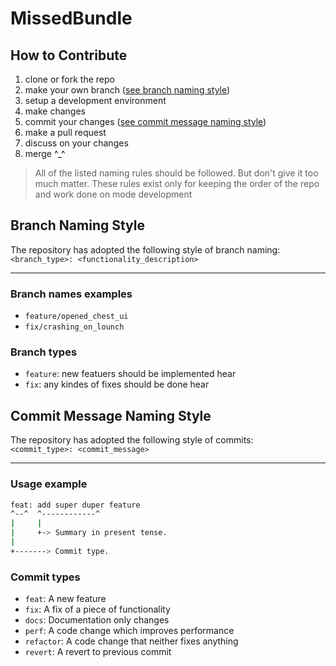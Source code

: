 # MissedBundle

## How to Contribute

1. clone or fork the repo
2. make your own branch ([see branch naming style](#branch-naming-style))
3. setup a development environment
4. make changes
5. commit your changes ([see commit message naming style](#commit-message-naming-style))
6. make a pull request
7. discuss on your changes
8. merge ^_^

> All of the listed naming rules should be followed. But don't give it too much matter. These rules exist only for keeping the order of the repo and work done on mode development

## Branch Naming Style

The repository has adopted the following style of branch naming:  
  `<branch_type>: <functionality_description>`

---

### Branch names examples

- `feature/opened_chest_ui`
- `fix/crashing_on_lounch`

### Branch types

- `feature`: new featuers should be implemented hear
- `fix`: any kindes of fixes should be done hear

## Commit Message Naming Style

The repository has adopted the following style of commits:  
  `<commit_type>: <commit_message>`

---

### Usage example

```sh
feat: add super duper feature
^--^  ^------------^
|     |
|     +-> Summary in present tense.
|
+-------> Commit type.
```

### Commit types

- `feat`: A new feature
- `fix`: A fix of a piece of functionality
- `docs`: Documentation only changes
- `perf`: A code change which improves performance
- `refactor`: A code change that neither fixes anything
- `revert`: A revert to previous commit